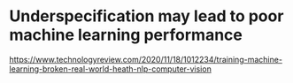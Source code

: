 # Underspecification may lead to poor machine learning performance
https://www.technologyreview.com/2020/11/18/1012234/training-machine-learning-broken-real-world-heath-nlp-computer-vision

<!-- #p1 -->

<!-- {BearID:9C3D015E-1B90-4099-B7AD-886496D18FE2-6382-0000049318012B9F} -->
